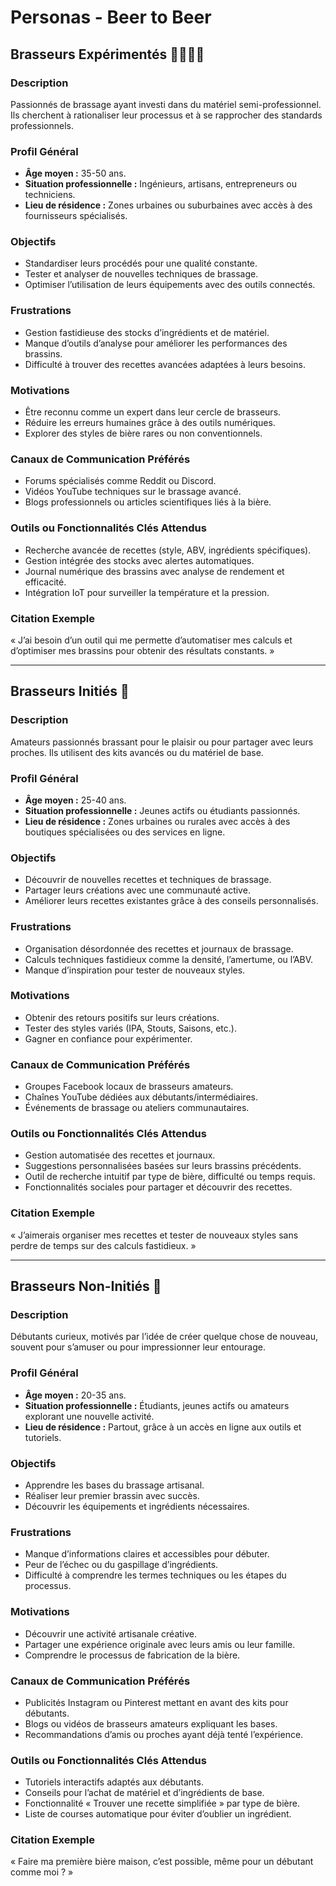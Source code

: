 # Personas - Beer to Beer

## Brasseurs Expérimentés 👩‍🔬👨‍🔬

### Description

Passionnés de brassage ayant investi dans du matériel semi-professionnel. Ils cherchent à rationaliser leur processus et à se rapprocher des standards professionnels.

### Profil Général

- **Âge moyen :** 35-50 ans.
- **Situation professionnelle :** Ingénieurs, artisans, entrepreneurs ou techniciens.
- **Lieu de résidence :** Zones urbaines ou suburbaines avec accès à des fournisseurs spécialisés.

### Objectifs

- Standardiser leurs procédés pour une qualité constante.
- Tester et analyser de nouvelles techniques de brassage.
- Optimiser l’utilisation de leurs équipements avec des outils connectés.

### Frustrations

- Gestion fastidieuse des stocks d’ingrédients et de matériel.
- Manque d’outils d’analyse pour améliorer les performances des brassins.
- Difficulté à trouver des recettes avancées adaptées à leurs besoins.

### Motivations

- Être reconnu comme un expert dans leur cercle de brasseurs.
- Réduire les erreurs humaines grâce à des outils numériques.
- Explorer des styles de bière rares ou non conventionnels.

### Canaux de Communication Préférés

- Forums spécialisés comme Reddit ou Discord.
- Vidéos YouTube techniques sur le brassage avancé.
- Blogs professionnels ou articles scientifiques liés à la bière.

### Outils ou Fonctionnalités Clés Attendus

- Recherche avancée de recettes (style, ABV, ingrédients spécifiques).
- Gestion intégrée des stocks avec alertes automatiques.
- Journal numérique des brassins avec analyse de rendement et efficacité.
- Intégration IoT pour surveiller la température et la pression.

### Citation Exemple

« J’ai besoin d’un outil qui me permette d’automatiser mes calculs et d’optimiser mes brassins pour obtenir des résultats constants. »

---

## Brasseurs Initiés 🍺

### Description

Amateurs passionnés brassant pour le plaisir ou pour partager avec leurs proches. Ils utilisent des kits avancés ou du matériel de base.

### Profil Général

- **Âge moyen :** 25-40 ans.
- **Situation professionnelle :** Jeunes actifs ou étudiants passionnés.
- **Lieu de résidence :** Zones urbaines ou rurales avec accès à des boutiques spécialisées ou des services en ligne.

### Objectifs

- Découvrir de nouvelles recettes et techniques de brassage.
- Partager leurs créations avec une communauté active.
- Améliorer leurs recettes existantes grâce à des conseils personnalisés.

### Frustrations

- Organisation désordonnée des recettes et journaux de brassage.
- Calculs techniques fastidieux comme la densité, l’amertume, ou l’ABV.
- Manque d’inspiration pour tester de nouveaux styles.

### Motivations

- Obtenir des retours positifs sur leurs créations.
- Tester des styles variés (IPA, Stouts, Saisons, etc.).
- Gagner en confiance pour expérimenter.

### Canaux de Communication Préférés

- Groupes Facebook locaux de brasseurs amateurs.
- Chaînes YouTube dédiées aux débutants/intermédiaires.
- Événements de brassage ou ateliers communautaires.

### Outils ou Fonctionnalités Clés Attendus

- Gestion automatisée des recettes et journaux.
- Suggestions personnalisées basées sur leurs brassins précédents.
- Outil de recherche intuitif par type de bière, difficulté ou temps requis.
- Fonctionnalités sociales pour partager et découvrir des recettes.

### Citation Exemple

« J’aimerais organiser mes recettes et tester de nouveaux styles sans perdre de temps sur des calculs fastidieux. »

---

## Brasseurs Non-Initiés 🔎

### Description

Débutants curieux, motivés par l’idée de créer quelque chose de nouveau, souvent pour s’amuser ou pour impressionner leur entourage.

### Profil Général

- **Âge moyen :** 20-35 ans.
- **Situation professionnelle :** Étudiants, jeunes actifs ou amateurs explorant une nouvelle activité.
- **Lieu de résidence :** Partout, grâce à un accès en ligne aux outils et tutoriels.

### Objectifs

- Apprendre les bases du brassage artisanal.
- Réaliser leur premier brassin avec succès.
- Découvrir les équipements et ingrédients nécessaires.

### Frustrations

- Manque d’informations claires et accessibles pour débuter.
- Peur de l’échec ou du gaspillage d’ingrédients.
- Difficulté à comprendre les termes techniques ou les étapes du processus.

### Motivations

- Découvrir une activité artisanale créative.
- Partager une expérience originale avec leurs amis ou leur famille.
- Comprendre le processus de fabrication de la bière.

### Canaux de Communication Préférés

- Publicités Instagram ou Pinterest mettant en avant des kits pour débutants.
- Blogs ou vidéos de brasseurs amateurs expliquant les bases.
- Recommandations d’amis ou proches ayant déjà tenté l’expérience.

### Outils ou Fonctionnalités Clés Attendus

- Tutoriels interactifs adaptés aux débutants.
- Conseils pour l’achat de matériel et d’ingrédients de base.
- Fonctionnalité « Trouver une recette simplifiée » par type de bière.
- Liste de courses automatique pour éviter d’oublier un ingrédient.

### Citation Exemple

« Faire ma première bière maison, c’est possible, même pour un débutant comme moi ? »
